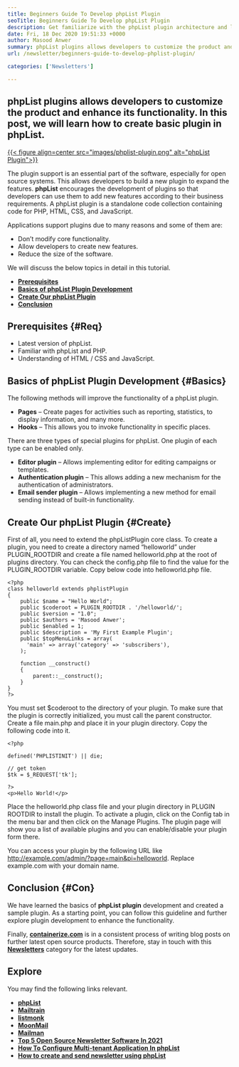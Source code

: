 ```yaml
---
title: Beginners Guide To Develop phpList Plugin
seoTitle: Beginners Guide To Develop phpList Plugin
description: Get familiarize with the phpList plugin architecture and learn how to create a basic phpList plugin. This guideline helps you to customize and enhance phpList functionality.
date: Fri, 18 Dec 2020 19:51:33 +0000
author: Masood Anwer
summary: phpList plugins allows developers to customize the product and enhance its functionality. In this post, we will learn how to create basic plugin in phpList.
url: /newsletter/beginners-guide-to-develop-phplist-plugin/

categories: ['Newsletters']

---
```

## phpList plugins allows developers to customize the product and enhance its functionality. In this post, we will learn how to create basic plugin in phpList.

[{{< figure align=center src="images/phplist-plugin.png" alt="phpList Plugin">}}][1] 

The plugin support is an essential part of the software, especially for open source systems. This allows developers to build a new plugin to expand the features. **phpList** encourages the development of plugins so that developers can use them to add new features according to their business requirements. A phpList plugin is a standalone code collection containing code for PHP, HTML, CSS, and JavaScript.

Applications support plugins due to many reasons and some of them are:

  * Don’t modify core functionality.
  * Allow developers to create new features.
  * Reduce the size of the software.

We will discuss the below topics in detail in this tutorial.

  * [**Prerequisites**][2]
  * [**Basics of phpList Plugin Development**][3]
  * [**Create Our phpList Plugin**][4]
  * [**Conclusion**][5]

## Prerequisites {#Req}

  * Latest version of phpList.
  * Familiar with phpList and PHP.
  * Understanding of HTML / CSS and JavaScript.

## Basics of phpList Plugin Development {#Basics}

The following methods will improve the functionality of a phpList plugin.

  * **Pages** – Create pages for activities such as reporting, statistics, to display information, and many more.
  * **Hooks** – This allows you to invoke functionality in specific places.

There are three types of special plugins for phpList. One plugin of each type can be enabled only.

  * **Editor plugin** – Allows implementing editor for editing campaigns or templates.
  * **Authentication plugin** – This allows adding a new mechanism for the authentication of administrators.
  * **Email sender plugin** – Allows implementing a new method for email sending instead of built-in functionality.

## Create Our phpList Plugin {#Create}

First of all, you need to extend the phpListPlugin core class. To create a plugin, you need to create a directory named “helloworld” under PLUGIN\_ROOTDIR and create a file named helloworld.php at the root of plugins directory. You can check the config.php file to find the value for the PLUGIN\_ROOTDIR variable. Copy below code into helloworld.php file.


```
<?php
class helloworld extends phplistPlugin
{
    public $name = "Hello World";
    public $coderoot = PLUGIN_ROOTDIR . '/helloworld/';
    public $version = "1.0";
    public $authors = 'Masood Anwer';
    public $enabled = 1;
    public $description = 'My First Example Plugin';
    public $topMenuLinks = array(
      'main' => array('category' => 'subscribers'),
    );

    function __construct()
    {
        parent::__construct();
    }
}
?>
```


You must set $coderoot to the directory of your plugin. To make sure that the plugin is correctly initialized, you must call the parent constructor. Create a file main.php and place it in your plugin directory. Copy the following code into it.


```
<?php

defined('PHPLISTINIT') || die;

// get token
$tk = $_REQUEST['tk'];

?>
<p>Hello World!</p>
```


Place the helloworld.php class file and your plugin directory in PLUGIN ROOTDIR to install the plugin. To activate a plugin, click on the Config tab in the menu bar and then click on the Manage Plugins. The plugin page will show you a list of available plugins and you can enable/disable your plugin form there. 

You can access your plugin by the following URL like http://example.com/admin/?page=main&pi=helloworld. Replace example.com with your domain name.

## Conclusion {#Con}

We have learned the basics of **phpList plugin** development and created a sample plugin. As a starting point, you can follow this guideline and further explore plugin development to enhance the functionality.

Finally, [**containerize.com**][6] is in a consistent process of writing blog posts on further latest open source products. Therefore, stay in touch with this [**Newsletters**][7] category for the latest updates.

## Explore

You may find the following links relevant.

  * [**phpList**][8]
  * [**Mailtrain**][9]
  * [**listmonk**][10]
  * [**MoonMail**][11]
  * [**Mailman**][12]
  * [**Top 5 Open Source Newsletter Software In 2021**][13]
  * [**How To Configure Multi-tenant Application In phpList**][14]
  * [**How to create and send newsletter using phpList**][15]

 [1]: https://products.containerize.com/newsletter/phplist
 [2]: #Req
 [3]: #Basics
 [4]: #Create
 [5]: #Con
 [6]: https://containerize.com
 [7]: https://blog.containerize.com/category/newsletter/
 [8]: https://products.containerize.com/newsletter/phplist/
 [9]: https://products.containerize.com/newsletter/mailtrain/
 [10]: https://products.containerize.com/newsletter/listmonk/
 [11]: https://products.containerize.com/newsletter/moonmail/
 [12]: https://products.containerize.com/newsletter/mailman/
 [13]: https://blog.containerize.com/newsletter/top-5-open-source-newsletter-software-in-2021/

 [14]: https://blog.containerize.com/newsletter/how-to-implement-multi-tenancy-in-phplist/

 [15]: https://blog.containerize.com/newsletter/how-to-create-and-send-newsletter-using-phplist/
